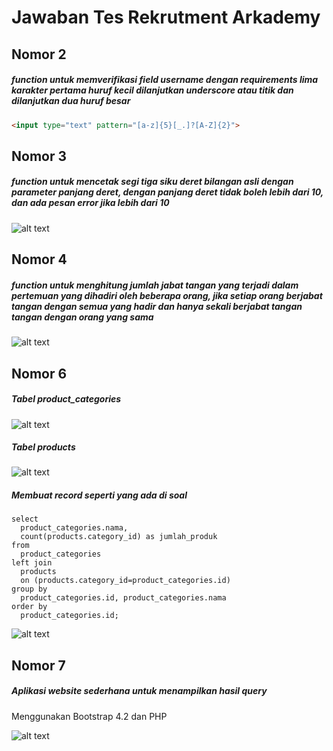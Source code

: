 # Jawaban Tes Rekrutment Arkademy

## Nomor 2
##### function untuk memverifikasi field username dengan requirements lima karakter pertama huruf kecil dilanjutkan underscore atau titik dan dilanjutkan dua huruf besar<br>
```html
<input type="text" pattern="[a-z]{5}[_.]?[A-Z]{2}">
```

## Nomor 3
##### function untuk mencetak segi tiga siku deret bilangan asli dengan parameter panjang deret, dengan panjang deret tidak boleh lebih dari 10, dan ada pesan error jika lebih dari 10
![alt text](https://i.imgur.com/m9YSXkr.png)<br>

## Nomor 4
##### function untuk menghitung jumlah jabat tangan yang terjadi dalam pertemuan yang dihadiri oleh beberapa orang, jika setiap orang berjabat tangan dengan semua yang hadir dan hanya sekali berjabat tangan tangan dengan orang yang sama
![alt text](https://i.imgur.com/FckKCgo.png)<br>

## Nomor 6
##### Tabel product_categories<br>
![alt text](https://i.imgur.com/v8G4sQD.png)<br>
##### Tabel products<br>
![alt text](https://i.imgur.com/o0xpjjf.png)<br>

##### Membuat record seperti yang ada di soal
```
select 
  product_categories.nama, 
  count(products.category_id) as jumlah_produk
from 
  product_categories 
left join 
  products 
  on (products.category_id=product_categories.id)
group by 
  product_categories.id, product_categories.nama
order by 
  product_categories.id;
```
![alt text](https://i.imgur.com/aY8kjhT.png)

## Nomor 7

##### Aplikasi website sederhana untuk menampilkan hasil query
Menggunakan Bootstrap 4.2 dan PHP<br>

![alt text](https://i.imgur.com/1pNID1j.png)
